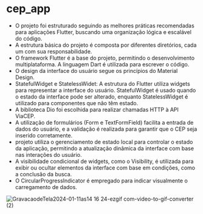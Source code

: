 # cep_app

- O projeto foi estruturado seguindo as melhores práticas recomendadas para aplicações Flutter, buscando uma organização lógica e escalável do código.
- A estrutura básica do projeto é composta por diferentes diretórios, cada um com sua responsabilidade.
- O framework Flutter é a base do projeto, permitindo o desenvolvimento multiplataforma. A linguagem Dart é utilizada para escrever o código.
- O design da interface do usuário segue os princípios do Material Design.
- StatefulWidget e StatelessWidet: A estrutura do Flutter utiliza widgets para representar a interface do usuário. StatefulWidget é usado quando o estado da interface pode ser alterado, enquanto StatelessWidget é utilizado para componentes que não têm estado.
- A biblioteca Dio foi escolhida para realizar chamadas HTTP à API ViaCEP.
- A utilização de formulários (Form e TextFormField) facilita a entrada de dados do usuário, e a validação é realizada para garantir que o CEP seja inserido corretamente.
- projeto utiliza o gerenciamento de estado local para controlar o estado da aplicação, permitindo a atualização dinâmica da interface com base nas interações do usuário.
- A visibilidade condicional de widgets, como o Visibility, é utilizada para exibir ou ocultar elementos da interface com base em condições, como a conclusão da busca.
- O CircularProgressIndicator é empregado para indicar visualmente o carregamento de dados.

![GravacaodeTela2024-01-11as14 16 24-ezgif com-video-to-gif-converter (2)](https://github.com/diegofgl/cep_app/assets/122054408/b175d48b-3bcd-40ba-815a-a50beb09d52b)
